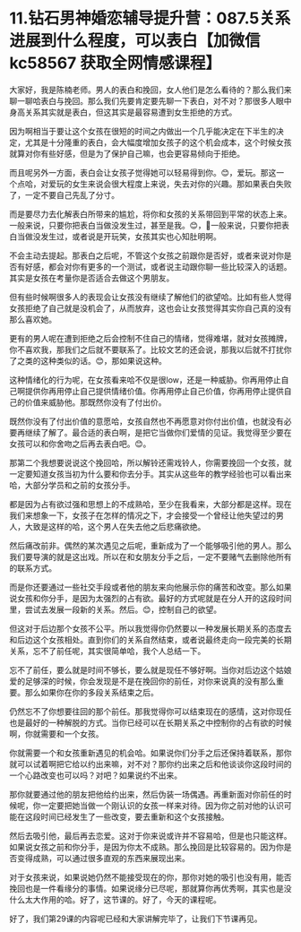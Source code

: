 # 11.钻石男神婚恋辅导提升营：087.5关系进展到什么程度，可以表白【加微信 kc58567 获取全网情感课程】

大家好，我是陈楠老师。男人的表白和挽回，女人他们是怎么看待的？那么我们来聊一聊哈表白与挽回。那么我们先要肯定要先聊一下表白，对不对？那很多人眼中身高关系其实就是表白，但这其实是最容易遭到女生拒绝的方式。

因为啊相当于要让这个女孩在很短的时间之内做出一个几乎能决定在下半生的决定，尤其是十分隆重的表白，会大幅度增加女孩子的这个机会成本，这个时候女孩就算对你有些好感，但是为了保护自己嘛，也会更容易倾向于拒绝。

而且呢另外一方面，表白会让女孩子觉得她可以轻易得到你。😊，爱玩。那这一个点哈，对爱玩的女生来说会很大程度上来说，失去对你的兴趣。那如果表白失败了，一定不要自己先乱了分寸。

而是要尽力去化解表白所带来的尴尬，将你和女孩的关系带回到平常的状态上来。一般来说，只要你把表白当做没发生过，甚至是我。😊，🎼一般来说，只要你把表白当做没发生过，或者说是开玩笑，女孩其实也心知肚明啊。

不会主动去提起。那表白之后呢，不管这个女孩之前跟你是否好，或者来说对你是否有好感，都会对你有更多的一个测试，或者说主动跟你聊一些比较深入的话题。其实是女孩在考量你是否适合去做这个男朋友。

但有些时候啊很多人的表现会让女孩没有继续了解他们的欲望哈。比如有些人觉得女孩拒绝了自己就是没机会了，从而放弃，这也会让女孩觉得其实你自己真的没有那么喜欢她。

更有的男人呢在遭到拒绝之后会控制不住自己的情绪，觉得难堪，就对女孩摊牌，你不喜欢我，那我们之后就不要联系了。比较文艺的还会说，那我以后就不打扰你了之类的这种类似的话。😊，那如果说这种。

这种情绪化的行为呢，在女孩看来哈不仅是很low，还是一种威胁。你再用停止自己啊提供你再用停止自己提供情绪价值。你再用停止自己价值，你再用停止提供自己的价值来威胁他。那既然你没有了付出价。

既然你没有了付出价值的意愿哈，女孩自然也不再愿意对你付出价值，也就没有必要再继续了解了。最合适的表白啊，是把它当做你们爱情的见证。我觉得至少要在女孩可以和你舍吻之后再去表白吧。😊。

那第二个我想要说说这个挽回哈，所以解铃还需戏铃人，你需要挽回一个女孩，就一定要知道女孩当初为什么要和你去分手。其实从这些年的教学经验也可以看出来哈，大部分学员和之前的女孩分手。

都是因为占有欲过强和思想上的不成熟哈，至少在我看来，大部分都是这样。现在我们来想象一下，女孩子在怎样的情况之下，才会接受一个曾经让他失望过的男人，大致是这样的哈，这个男人在失去他之后悲痛欲绝。

然后痛改前非。偶然的某次遇见之后呢，重新成为了一个能够吸引他的男人。那么我们要导演的就是这出戏。所以在和女朋友分手之后，一定不要赌气去删除他所有的联系方式。

而是你还要通过一些社交手段或者他的朋友来向他展示你的痛苦和改变。那么如果说女孩和你分手，是因为太强烈的占有欲。最好的方式呢就是在分人开的这段时间里，尝试去发展一段新的关系。然后。😊，控制自己的欲望。

但这对于后边那个女孩不公平。所以我觉得你仍然要以一种发展长期关系的态度去和后边这个女孩相处。直到你们的关系自然结束，或者说最终走向一段完美的长期关系，忘不了前任呢，其实很简单哈，我个人总结一下。

忘不了前任，要么就是时间不够长，要么就是现任不够好啊。当你对后边这个姑娘爱的足够深的时候，你会发现是不是在挽回你的前任，对你来说真的没有那么重要。那么如果你在你的多段关系结束之后。

仍然忘不了你想要往回的那个前任。那我觉得你可以结束现在的感情，这对你现任也是最好的一种解脱的方式。当你已经可以在长期关系之中控制你的占有欲的时候啊，你就需要和一个女孩。

你就需要一个和女孩重新遇见的机会哈。如果说你们分手之后还保持着联系，那你就可以试着啊把它给以约出来嘛，对不对？那你约出来之后和他谈谈你这段时间的一个心路改变也可以吗？对吧？如果说约不出来。

那你就要通过他的朋友把他给约出来，然后伪装一场偶遇。再重新面对你前任的时候呢，你一定要把她当做一个刚认识的女孩一样来对待。因为你之前对他的认识可能在这段时间已经发生了一些改变，要去重新和这个女孩接触。

然后去吸引他，最后再去恋爱。这对于你来说或许并不容易哈，但是也只能这样。如果说女孩之前和你分手，是因为你太不成熟。那么挽回是比较容易的。因为你是否变得成熟，可以通过很多直观的东西来展现出来。

对于女孩来说，如果说她仍然不能接受现在的你，那你对她的吸引也没有用，能否挽回也是一件看缘分的事情。如果说缘分已尽呢，那就算你再优秀啊，其实也是没什么太大作用的哈。好了，这节课的。好了，今天的课程呢。

好了，我们第29课的内容呢已经和大家讲解完毕了，让我们下节课再见。